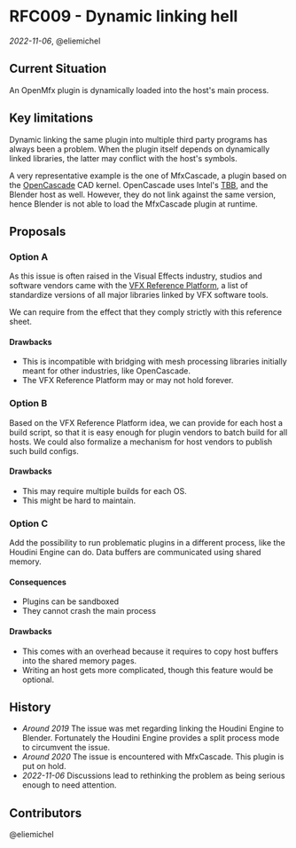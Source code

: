 RFC009 - Dynamic linking hell
=============================

*2022-11-06*, @eliemichel

Current Situation
-----------------

An OpenMfx plugin is dynamically loaded into the host's main process.

Key limitations
---------------

Dynamic linking the same plugin into multiple third party programs has always been a problem. When the plugin itself depends on dynamically linked libraries, the latter may conflict with the host's symbols.

A very representative example is the one of MfxCascade, a plugin based on the [OpenCascade](https://dev.opencascade.org/) CAD kernel. OpenCascade uses Intel's [TBB](https://www.intel.com/content/www/us/en/developer/tools/oneapi/onetbb.html), and the Blender host as well. However, they do not link against the same version, hence Blender is not able to load the MfxCascade plugin at runtime.

Proposals
---------

### Option A

As this issue is often raised in the Visual Effects industry, studios and software vendors came with the [VFX Reference Platform](https://vfxplatform.com/), a list of standardize versions of all major libraries linked by VFX software tools.

We can require from the effect that they comply strictly with this reference sheet.

#### Drawbacks

 - This is incompatible with bridging with mesh processing libraries initially meant for other industries, like OpenCascade.
 - The VFX Reference Platform may or may not hold forever.

### Option B

Based on the VFX Reference Platform idea, we can provide for each host a build script, so that it is easy enough for plugin vendors to batch build for all hosts. We could also formalize a mechanism for host vendors to publish such build configs.

#### Drawbacks

 - This may require multiple builds for each OS.
 - This might be hard to maintain.

### Option C

Add the possibility to run problematic plugins in a different process, like the Houdini Engine can do. Data buffers are communicated using shared memory.

#### Consequences

 - Plugins can be sandboxed
 - They cannot crash the main process

#### Drawbacks

 - This comes with an overhead because it requires to copy host buffers into the shared memory pages.
 - Writing an host gets more complicated, though this feature would be optional.

History
-------

 - *Around 2019* The issue was met regarding linking the Houdini Engine to Blender. Fortunately the Houdini Engine provides a split process mode to circumvent the issue.
 - *Around 2020* The issue is encountered with MfxCascade. This plugin is put on hold.
 - *2022-11-06* Discussions lead to rethinking the problem as being serious enough to need attention.

Contributors
------------

@eliemichel

